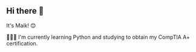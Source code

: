 ## Hi there 👋

It's Maik! 😊

🧑🏼‍💻 I'm currently learning Python and studying to obtain my CompTIA A+ certification.
